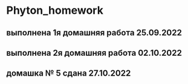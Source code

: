 # Phyton_homework

## выполнена 1я домашняя работа 25.09.2022
## выполнена 2я домашняя работа 02.10.2022

## домашка № 5 сдана 27.10.2022
